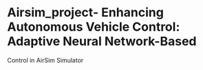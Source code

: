 # Airsim_project- Enhancing Autonomous Vehicle Control: Adaptive Neural Network-Based
Control in AirSim Simulator

